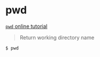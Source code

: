 pwd
===

[`pwd` online tutorial](https://alibaba.github.io/arthas/arthas-tutorials?language=cn&id=command-pwd)

> Return working directory name


```bash
$ pwd
```